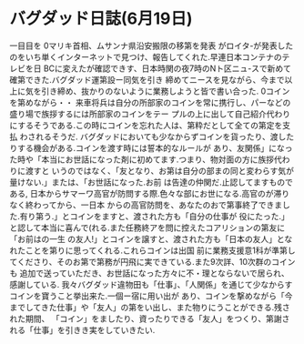 # バグダッド日誌(6月19日)

一目目を
0マリキ首相、ムサンナ県沿安搬限の移第を発表
がロイタ-が発表したのをいち単くインターネットで見つけ、報告してくれた.早連日本コンテナのテレビを日
BCに変えたが確認できす、日本時関の夜7時のNト区ニュ-スで新めて確第できた.バグダッド運第設ー同気を引き
締めてニースを見ながら、今まで以上に気を引き締め、抜かりのないように業務しようと皆で書い合った.
0コインを第めながら・・
来車将兵は自分の所部家のコインを常に携行し、パーなどの盛り場で族拶するには所部家のコインをテー
プルの上に出して自己紹介代わりにするそうである.この時にコインを忘れた人は、第粋だとして全ての第定を支払
わされるそうだ.
バグダッドにおいても少なからずコインを貨ったり、渡したりする機会がある.コインを渡す時には誓本的なルールが
あり、友関係」になった時や「本当にお世話になった剤に初めてます.つまり、物対面の方に族拶代わりに渡すと
いうのではなく、「友となり、お第は自分の部まの同と変わらす気が量けない.」または、「お世話になった.お前
は告達の仲関だ.止認してますものである,
日本からサマーワ高官が防問する際.色々な部にお世になる.高官のが滞りなく終わってから、一日本
からの高官防問を、あなたのおで第事終了できました.有り第う.」とコインをますと、渡された方も「自分の仕事が
役にたった.」と認して本当に喜んで(れる.また任務終アを問に控えたコアリションの第友に「お前はの一生
の友人!」とコインを譲すと、渡された方も「日本の友人」となれたことを第りに思ってくれる.これらコインは出国
前に業務支援意1科が準第してくださり、そのお第で第務が円飛に実できている.また9次詳、10次群のコインも
追加で送っていただき、お世話になった方々に不・理とならないで居られ、感謝している.
我々バグダッド違物田も「仕事」、「人関係」を通じて少なからすコインを寶うこと挙出来た.一個ー宿に用い出が
あり、コインを撃めながら「今までしてきた仕事」や「友人」の第をい出し、また物りにうことができる.残された期間、
「コイン」をましたり、資ったりできる「友人」をつくり、第謝される「仕事」を引きき実をしていきたい.
